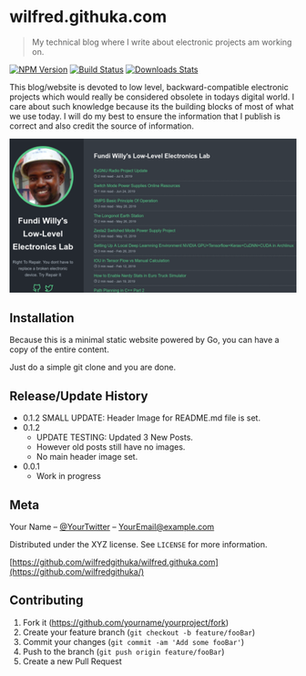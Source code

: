 # wilfred.githuka.com
> My technical blog where I write about electronic projects am working on.

[![NPM Version][npm-image]][npm-url]
[![Build Status][travis-image]][travis-url]
[![Downloads Stats][npm-downloads]][npm-url]

This blog/website is devoted to low level, backward-compatible electronic projects which would really be considered obsolete in todays digital
world. I care about such knowledge because its the building blocks of most of what we use today. I will do my best to ensure the information
that I publish is correct and also credit the source of information.

![](header.png)

## Installation

Because this is a minimal static website powered by Go, you can have a copy of the entire content.

Just do a simple git clone and you are done.


## Release/Update History

* 0.1.2
      SMALL UPDATE: Header Image for README.md file is set.
* 0.1.2
    * UPDATE TESTING: Updated 3 New Posts. 
    * However old posts still have no images.
    * No main header image set.
* 0.0.1
    * Work in progress

## Meta

Your Name – [@YourTwitter](https://twitter.com/wilfredgithuka) – YourEmail@example.com

Distributed under the XYZ license. See ``LICENSE`` for more information.

[https://github.com/wilfredgithuka/wilfred.githuka.com](https://github.com/wilfredgithuka/)

## Contributing

1. Fork it (<https://github.com/yourname/yourproject/fork>)
2. Create your feature branch (`git checkout -b feature/fooBar`)
3. Commit your changes (`git commit -am 'Add some fooBar'`)
4. Push to the branch (`git push origin feature/fooBar`)
5. Create a new Pull Request

<!-- Markdown link & img dfn's -->
[npm-image]: https://img.shields.io/npm/v/datadog-metrics.svg?style=flat-square
[npm-url]: https://npmjs.org/package/datadog-metrics
[npm-downloads]: https://img.shields.io/npm/dm/datadog-metrics.svg?style=flat-square
[travis-image]: https://img.shields.io/travis/dbader/node-datadog-metrics/master.svg?style=flat-square
[travis-url]: https://travis-ci.org/dbader/node-datadog-metrics
[wiki]: https://github.com/wifredgithuka/wilfred.githuka.com/wiki
